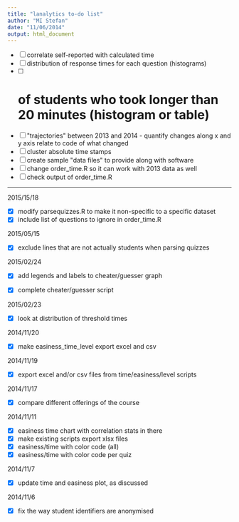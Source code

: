 ```yaml
---
title: "lanalytics to-do list"
author: "MI Stefan"
date: "11/06/2014"
output: html_document
---
```


- [ ] correlate self-reported with calculated time
- [ ] distribution of response times for each question (histograms)
- [ ] # of students who took longer than 20 minutes (histogram or table)
- [ ] "trajectories"  between 2013 and 2014 - quantify changes along x and y axis
        relate to code of what changed
- [ ] cluster absolute time stamps    
- [ ] create sample "data files" to provide along with software 
- [ ] change order_time.R so it can work with 2013 data as well
- [ ] check output of order_time.R

---------

2015/15/18
- [x] modify parsequizzes.R to make it non-specific to a specific dataset
- [x] include list of questions to ignore in order_time.R

2015/05/15
- [x] exclude lines that are not actually students when parsing quizzes


2015/02/24
- [x] add legends and labels to cheater/guesser graph
- [x] complete cheater/guesser script



2015/02/23

- [x] look at distribution of threshold times


2014/11/20
- [x] make easiness_time_level export excel and csv

2014/11/19
- [x] export excel and/or csv files from time/easiness/level scripts

2014/11/17
- [x] compare different offerings of the course

2014/11/11
- [x] easiness time chart with correlation stats in there
- [x] make existing scripts export xlsx files
- [x] easiness/time with color code (all)
- [x] easiness/time with color code per quiz 

2014/11/7
- [x] update time and easiness plot, as discussed

2014/11/6
- [x] fix the way student identifiers are anonymised


